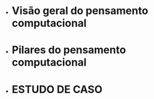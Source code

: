 * # Visão geral do pensamento computacional

* # Pilares do pensamento computacional 

* # ESTUDO DE CASO 

  